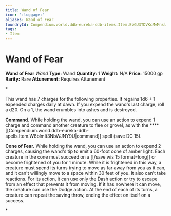 ```yaml
---
title: Wand of Fear
icon: ':luggage:'
aliases: Wand of Fear
foundryId: Compendium.world.ddb-eureka-ddb-items.Item.EzGU3TDVKcMvMnsl
tags:
- Item
---
```


# Wand of Fear

**Wand of Fear**
_Wand_
**Type:** Wand
**Quantity:** 1
**Weight:** N/A
**Price:** 15000 gp
**Rarity:** Rare
**Attunement:** Requires Attunement

*<p>This wand has 7 charges for the following properties. It regains 1d6 + 1 expended charges daily at dawn. If you expend the wand's last charge, roll a d20. On a 1, the wand crumbles into ashes and is destroyed.

**Command.** While holding the wand, you can use an action to expend 1 charge and command another creature to flee or grovel, as with the ****[[Compendium.world.ddb-eureka-ddb-spells.Item.W8blmIt3NbWJNY9U|command]] spell (save DC 15).

**Cone of Fear.** While holding the wand, you can use an action to expend 2 charges, causing the wand's tip to emit a 60-foot cone of amber light. Each creature in the cone must succeed on a [[/save wis 15 format=long]] or become frightened of you for 1 minute. While it is frightened in this way, a creature must spend its turns trying to move as far away from you as it can, and it can't willingly move to a space within 30 feet of you. It also can't take reactions. For its action, it can use only the Dash action or try to escape from an effect that prevents it from moving. If it has nowhere it can move, the creature can use the Dodge action. At the end of each of its turns, a creature can repeat the saving throw, ending the effect on itself on a success.</p>*